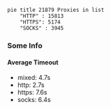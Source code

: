 
```mermaid
pie title 21879 Proxies in list
    "HTTP" : 15813
    "HTTPS": 5174
    "SOCKS" : 3945
```

### Some Info
#### Average Timeout

- mixed: 4.7s
- http: 2.7s
- https: 7.6s
- socks: 6.4s